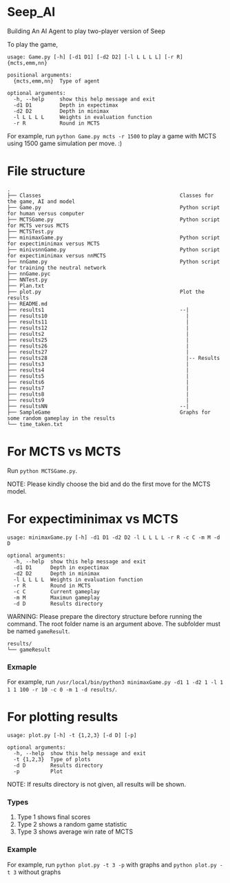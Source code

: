 # Seep_AI
Building An AI Agent to play two-player version of Seep

To play the game, 
```
usage: Game.py [-h] [-d1 D1] [-d2 D2] [-l L L L L] [-r R] {mcts,emm,nn}

positional arguments:
  {mcts,emm,nn}  Type of agent

optional arguments:
  -h, --help     show this help message and exit
  -d1 D1         Depth in expectimax
  -d2 D2         Depth in minimax
  -l L L L L     Weights in evaluation function
  -r R           Round in MCTS
```
For example, run ```python Game.py mcts -r 1500``` to play a game with MCTS using 1500 game simulation per move. :)

# File structure
```
.
├── Classes                                             Classes for the game, AI and model
├── Game.py                                             Python script for human versus computer
├── MCTSGame.py                                         Python script for MCTS versus MCTS
├── MCTSTest.py                                           
├── minimaxGame.py                                      Python script for expectiminimax versus MCTS
├── minivsnnGame.py                                     Python script for expectiminimax versus nnMCTS
├── nnGame.py                                           Python script for training the neutral network
├── nnGame.pyc
├── NNTest.py
├── Plan.txt
├── plot.py                                             Plot the results
├── README.md
├── results1                                            --|
├── results10                                             |
├── results11                                             |
├── results12                                             |
├── results2                                              |
├── results25                                             |
├── results26                                             |
├── results27                                             |
├── results28                                             |-- Results
├── results3                                              |
├── results4                                              |
├── results5                                              |
├── results6                                              |
├── results7                                              |
├── results8                                              |
├── results9                                              |
├── resultsNN                                           --|
├── SampleGame                                          Graphs for some random gameplay in the results
└── time_taken.txt
```

# For MCTS vs MCTS
Run ```python MCTSGame.py```.

NOTE: Please kindly choose the bid and do the first move for the MCTS model.

# For expectiminimax vs MCTS
```
usage: minimaxGame.py [-h] -d1 D1 -d2 D2 -l L L L L -r R -c C -m M -d D

optional arguments:
  -h, --help  show this help message and exit
  -d1 D1      Depth in expectimax
  -d2 D2      Depth in minimax
  -l L L L L  Weights in evaluation function
  -r R        Round in MCTS
  -c C        Current gameplay
  -m M        Maximun gameplay
  -d D        Results directory
```
WARNING: Please prepare the directory structure before running the command. The root folder name is an argument above. The subfolder must be named ```gameResult```.
```
results/
└── gameResult
```
### Exmaple
For example, run ```/usr/local/bin/python3 minimaxGame.py -d1 1 -d2 1 -l 1 1 1 100 -r 10 -c 0 -m 1 -d results/```.

# For plotting results
```
usage: plot.py [-h] -t {1,2,3} [-d D] [-p]

optional arguments:
  -h, --help  show this help message and exit
  -t {1,2,3}  Type of plots
  -d D        Results directory
  -p          Plot
```
NOTE: If results directory is not given, all results will be shown.
### Types
1. Type 1 shows final scores
2. Type 2 shows a random game statistic
3. Type 3 shows average win rate of MCTS
### Example
For example, run ```python plot.py -t 3 -p``` with graphs and ```python plot.py -t 3``` without graphs
